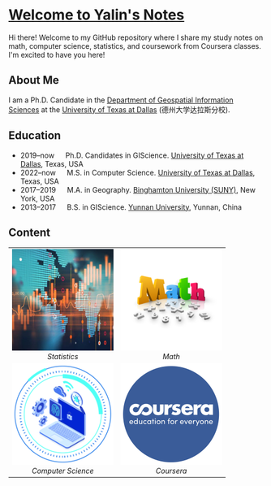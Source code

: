 # [Welcome to Yalin's Notes](https://gisyaliny.github.io/notes/)

Hi there! Welcome to my GitHub repository where I share my study notes on math, computer science, statistics, and coursework from Coursera classes. I'm excited to have you here!

## About Me

I am a Ph.D. Candidate in the [Department of Geospatial Information Sciences](https://epps.utdallas.edu/about/programs/geospatial-information-sciences/) at the [University of Texas at Dallas](https://www.utdallas.edu/) (德州大学达拉斯分校).

## Education

- 2019–now &emsp; Ph.D. Candidates in GIScience. [University of Texas at Dallas](https://epps.utdallas.edu/about/programs/geospatial-information-sciences/), Texas, USA
- 2022–now &emsp; M.S. in Computer Science. [University of Texas at Dallas](https://www.binghamton.edu/geography/), Texas, USA
- 2017–2019 &emsp; M.A. in Geography. [Binghamton University (SUNY)](https://www.binghamton.edu/geography/), New York, USA
- 2013–2017 &emsp; B.S. in GIScience. [Yunnan University](http://www.srees.ynu.edu.cn/english.htm), Yunnan, China

## Content

<table>
  <tr>
    <td align="center">
      <img src="docs\assets\statistics.jpg" alt="Statistics" width="200" height="200">
      <br>
      <em>Statistics</em>
    </td>
    <td align="center">
      <img src="docs\assets\math.png" alt="Math" width="200" height="200">
      <br>
      <em>Math</em>
    </td>
  </tr>
  <tr>
    <td align="center">
      <img src="docs\assets\computer-science.png" alt="Computer Science" width="200" height="200">
      <br>
      <em>Computer Science</em>
    </td>
    <td align="center">
      <img src="docs\assets\Coursera.png" alt="Coursera" width="200" height="200">
      <br>
      <em>Coursera</em>
    </td>
  </tr>
</table>

